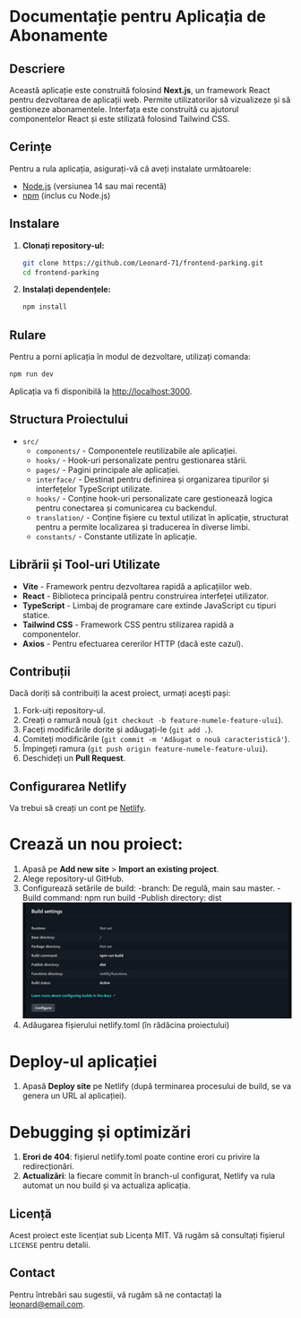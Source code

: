 # Documentație pentru Aplicația de Abonamente

## Descriere
Această aplicație este construită folosind **Next.js**, un framework React pentru dezvoltarea de aplicații web. Permite utilizatorilor să vizualizeze și să gestioneze abonamentele. Interfața este construită cu ajutorul componentelor React și este stilizată folosind Tailwind CSS.

## Cerințe
Pentru a rula aplicația, asigurați-vă că aveți instalate următoarele:

- [Node.js](https://nodejs.org/) (versiunea 14 sau mai recentă)
- [npm](https://www.npmjs.com/) (inclus cu Node.js)

## Instalare

1. **Clonați repository-ul:**
   ```bash
   git clone https://github.com/Leonard-71/frontend-parking.git
   cd frontend-parking
   ```

2. **Instalați dependențele:**
   ```bash
   npm install
   ```

## Rulare

Pentru a porni aplicația în modul de dezvoltare, utilizați comanda:

```bash
npm run dev
```

Aplicația va fi disponibilă la [http://localhost:3000](http://localhost:3000).

## Structura Proiectului

- `src/`
  - `components/` - Componentele reutilizabile ale aplicației.
  - `hooks/` - Hook-uri personalizate pentru gestionarea stării.
  - `pages/` - Pagini principale ale aplicației.
  - `interface/`  - Destinat pentru definirea și organizarea tipurilor și interfețelor TypeScript utilizate.
  - `hooks/` - Conține hook-uri personalizate care gestionează logica pentru conectarea și comunicarea cu backendul.
  - `translation/` - Conține fișiere cu textul utilizat în aplicație, structurat pentru a permite localizarea și traducerea în diverse limbi.
  - `constants/` - Constante utilizate în aplicație.

## Librării și Tool-uri Utilizate

- **Vite** - Framework pentru dezvoltarea rapidă a aplicațiilor web.
- **React** - Biblioteca principală pentru construirea interfeței utilizator.
- **TypeScript** - Limbaj de programare care extinde JavaScript cu tipuri statice.
- **Tailwind CSS** - Framework CSS pentru stilizarea rapidă a componentelor.
- **Axios** - Pentru efectuarea cererilor HTTP (dacă este cazul).

## Contribuții

Dacă doriți să contribuiți la acest proiect, urmați acești pași:

1. Fork-uiți repository-ul.
2. Creați o ramură nouă (`git checkout -b feature-numele-feature-ului`).
3. Faceți modificările dorite și adăugați-le (`git add .`).
4. Comiteți modificările (`git commit -m 'Adăugat o nouă caracteristică'`).
5. Împingeți ramura (`git push origin feature-numele-feature-ului`).
6. Deschideți un **Pull Request**.



## Configurarea Netlify

   Va trebui să creați un cont pe [Netlify](https://www.netlify.com/).

# Crează un nou proiect:

   1. Apasă pe **Add new site** > **Import an existing project**.
   2. Alege repository-ul GitHub.
   3. Configurează setările de build:
      -branch: De regulă, main sau master.
      -Build command: npm run build
      -Publish directory: dist
       ![ Netlify configuration](netlify.png)
   4. Adăugarea fișierului netlify.toml (în rădăcina proiectului)
   
 
 # Deploy-ul aplicației

   1. Apasă **Deploy site** pe Netlify (după terminarea procesului de build, se va genera un URL al aplicației).

# Debugging și optimizări

   1. **Erori de 404**: fișierul netlify.toml poate contine erori cu privire la redirecționări.
   2. **Actualizări**: la fiecare commit în branch-ul configurat, Netlify va rula automat un nou build și va actualiza aplicația.



## Licență

Acest proiect este licențiat sub Licența MIT. Vă rugăm să consultați fișierul `LICENSE` pentru detalii.

## Contact

Pentru întrebări sau sugestii, vă rugăm să ne contactați la [leonard@email.com](mailtofilip:filipleonard71@yahoo.com).